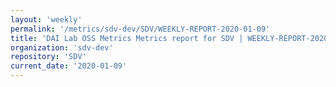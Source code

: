 ```yaml
---
layout: 'weekly'
permalink: '/metrics/sdv-dev/SDV/WEEKLY-REPORT-2020-01-09'
title: 'DAI Lab OSS Metrics Metrics report for SDV | WEEKLY-REPORT-2020-01-09'
organization: 'sdv-dev'
repository: 'SDV'
current_date: '2020-01-09'
---
```

